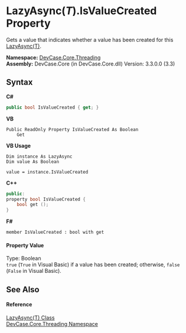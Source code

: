 # LazyAsync(*T*).IsValueCreated Property 
 

Gets a value that indicates whether a value has been created for this <a href="T_DevCase_Core_Threading_LazyAsync_1">LazyAsync(T)</a>.

**Namespace:**&nbsp;<a href="N_DevCase_Core_Threading">DevCase.Core.Threading</a><br />**Assembly:**&nbsp;DevCase.Core (in DevCase.Core.dll) Version: 3.3.0.0 (3.3)

## Syntax

**C#**<br />
``` C#
public bool IsValueCreated { get; }
```

**VB**<br />
``` VB
Public ReadOnly Property IsValueCreated As Boolean
	Get
```

**VB Usage**<br />
``` VB Usage
Dim instance As LazyAsync
Dim value As Boolean

value = instance.IsValueCreated

```

**C++**<br />
``` C++
public:
property bool IsValueCreated {
	bool get ();
}
```

**F#**<br />
``` F#
member IsValueCreated : bool with get

```


#### Property Value
Type: Boolean<br />`true` (`True` in Visual Basic) if a value has been created; otherwise, `false` (`False` in Visual Basic).

## See Also


#### Reference
<a href="T_DevCase_Core_Threading_LazyAsync_1">LazyAsync(T) Class</a><br /><a href="N_DevCase_Core_Threading">DevCase.Core.Threading Namespace</a><br />